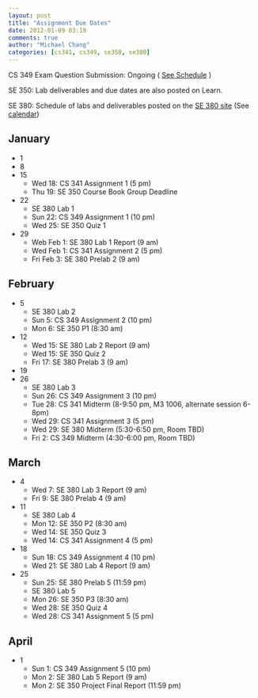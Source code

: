 ```yaml
---
layout: post
title: "Assignment Due Dates"
date: 2012-01-09 03:19
comments: true
author: "Michael Chang"
categories: [cs341, cs349, se350, se380]
---
```


CS 349 Exam Question Submission: Ongoing ( [See Schedule](http://www.student.cs.uwaterloo.ca/~cs349/w12/schedule.shtml) )

SE 350: Lab deliverables and due dates are also posted on Learn.

SE 380: Schedule of labs and deliverables posted on the [SE 380 site](https://ece.uwaterloo.ca/~se380/) (See [calendar](https://ece.uwaterloo.ca/~se380/Calendar.html))


## January ##

*   1
*   8
*   15
    *    Wed 18: CS 341 Assignment 1 (5 pm)
    *    Thu 19: SE 350 Course Book Group Deadline
*   22
    *    SE 380 Lab 1
    *    Sun 22: CS 349 Assignment 1 (10 pm)
    *    Wed 25: SE 350 Quiz 1
*   29
    *    Web Feb 1: SE 380 Lab 1 Report (9 am)
    *    Wed Feb 1: CS 341 Assignment 2 (5 pm)
    *    Fri Feb 3: SE 380 Prelab 2 (9 am)

## February ##

*   5
    *    SE 380 Lab 2
    *    Sun 5: CS 349 Assignment 2 (10 pm)
    *    Mon 6: SE 350 P1 (8:30 am)
*   12
    *    Wed 15: SE 380 Lab 2 Report (9 am)
    *    Wed 15: SE 350 Quiz 2
    *    Fri 17: SE 380 Prelab 3 (9 am)
*   19
*   26
    *    SE 380 Lab 3
    *    Sun 26: CS 349 Assignment 3 (10 pm)
    *    Tue 28: CS 341 Midterm (8-9:50 pm, M3 1006, alternate session 6-8pm)
    *    Wed 29: CS 341 Assignment 3 (5 pm)
    *    Wed 29: SE 380 Midterm (5:30-6:50 pm, Room TBD)
    *    Fri 2: CS 349 Midterm (4:30-6:00 pm, Room TBD)

## March ##

*   4
    *    Wed 7: SE 380 Lab 3 Report (9 am)
    *    Fri 9: SE 380 Prelab 4 (9 am)
*   11
    *    SE 380 Lab 4
    *    Mon 12: SE 350 P2 (8:30 am)
    *    Wed 14: SE 350 Quiz 3
    *    Wed 14: CS 341 Assignment 4 (5 pm)
*   18
    *    Sun 18: CS 349 Assignment 4 (10 pm)
    *    Wed 21: SE 380 Lab 4 Report (9 am)
*   25
    *    Sun 25: SE 380 Prelab 5 (11:59 pm)
    *    SE 380 Lab 5
    *    Mon 26: SE 350 P3 (8:30 am)
    *    Wed 28: SE 350 Quiz 4
    *    Wed 28: CS 341 Assignment 5 (5 pm)

## April ##

*   1
    *    Sun 1: CS 349 Assignment 5 (10 pm)
    *    Mon 2: SE 380 Lab 5 Report (9 am)
    *    Mon 2: SE 350 Project Final Report (11:59 pm)

<!--    *    Thu 16: SCI 238 Midterm (2:30 - 3:50, PHY 145, in class) -->
